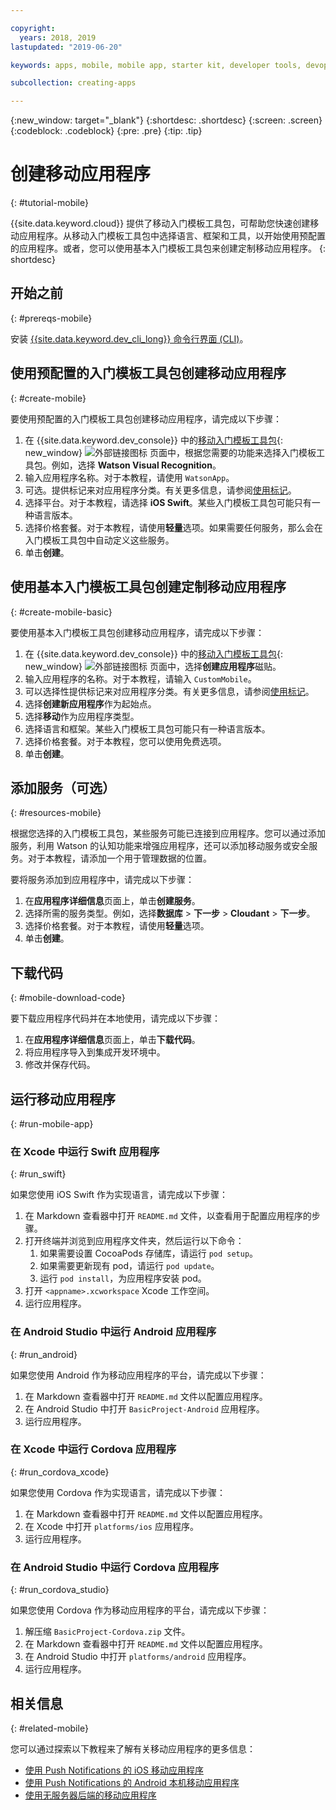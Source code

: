 ```yaml
---

copyright:
  years: 2018, 2019
lastupdated: "2019-06-20"

keywords: apps, mobile, mobile app, starter kit, developer tools, devops toolchain, toolchain, create mobile app, mobile starter kit, android, ios, swift, xcode

subcollection: creating-apps

---
```


{:new_window: target="_blank"}
{:shortdesc: .shortdesc}
{:screen: .screen}
{:codeblock: .codeblock}
{:pre: .pre}
{:tip: .tip}

# 创建移动应用程序
{: #tutorial-mobile}

{{site.data.keyword.cloud}} 提供了移动入门模板工具包，可帮助您快速创建移动应用程序。从移动入门模板工具包中选择语言、框架和工具，以开始使用预配置的应用程序。或者，您可以使用基本入门模板工具包来创建定制移动应用程序。
{: shortdesc}

## 开始之前
{: #prereqs-mobile}

安装 [{{site.data.keyword.dev_cli_long}} 命令行界面 (CLI)](/docs/cli?topic=cloud-cli-getting-started)。

## 使用预配置的入门模板工具包创建移动应用程序
{: #create-mobile}

要使用预配置的入门模板工具包创建移动应用程序，请完成以下步骤：

1. 在 {{site.data.keyword.dev_console}} 中的[移动入门模板工具包](https://{DomainName}/developer/mobile/starter-kits){: new_window} ![外部链接图标](../../icons/launch-glyph.svg "外部链接图标") 页面中，根据您需要的功能来选择入门模板工具包。例如，选择 **Watson Visual Recognition**。
2. 输入应用程序名称。对于本教程，请使用 `WatsonApp`。
3. 可选。提供标记来对应用程序分类。有关更多信息，请参阅[使用标记](/docs/resources?topic=resources-tag)。
4. 选择平台。对于本教程，请选择 **iOS Swift**。某些入门模板工具包可能只有一种语言版本。
5. 选择价格套餐。对于本教程，请使用**轻量**选项。如果需要任何服务，那么会在入门模板工具包中自动定义这些服务。
6. 单击**创建**。

## 使用基本入门模板工具包创建定制移动应用程序
{: #create-mobile-basic}

要使用基本入门模板工具包创建移动应用程序，请完成以下步骤：

1. 在 {{site.data.keyword.dev_console}} 中的[移动入门模板工具包](https://{DomainName}/developer/mobile/starter-kits){: new_window} ![外部链接图标](../../icons/launch-glyph.svg "外部链接图标") 页面中，选择**创建应用程序**磁贴。
2. 输入应用程序的名称。对于本教程，请输入 `CustomMobile`。
3. 可以选择性提供标记来对应用程序分类。有关更多信息，请参阅[使用标记](/docs/resources?topic=resources-tag)。
4. 选择**创建新应用程序**作为起始点。
5. 选择**移动**作为应用程序类型。
6. 选择语言和框架。某些入门模板工具包可能只有一种语言版本。
7. 选择价格套餐。对于本教程，您可以使用免费选项。
8. 单击**创建**。

## 添加服务（可选）
{: #resources-mobile}

根据您选择的入门模板工具包，某些服务可能已连接到应用程序。您可以通过添加服务，利用 Watson 的认知功能来增强应用程序，还可以添加移动服务或安全服务。对于本教程，请添加一个用于管理数据的位置。

要将服务添加到应用程序中，请完成以下步骤：

1. 在**应用程序详细信息**页面上，单击**创建服务**。
2. 选择所需的服务类型。例如，选择**数据库** > **下一步** > **Cloudant** > **下一步**。
3. 选择价格套餐。对于本教程，请使用**轻量**选项。
4. 单击**创建**。

## 下载代码
{: #mobile-download-code}

要下载应用程序代码并在本地使用，请完成以下步骤：

1. 在**应用程序详细信息**页面上，单击**下载代码**。
2. 将应用程序导入到集成开发环境中。
3. 修改并保存代码。

## 运行移动应用程序
{: #run-mobile-app}

### 在 Xcode 中运行 Swift 应用程序
{: #run_swift}

如果您使用 iOS Swift 作为实现语言，请完成以下步骤：

1. 在 Markdown 查看器中打开 `README.md` 文件，以查看用于配置应用程序的步骤。
2. 打开终端并浏览到应用程序文件夹，然后运行以下命令：
    1. 如果需要设置 CocoaPods 存储库，请运行 `pod setup`。
    2. 如果需要更新现有 pod，请运行 `pod update`。
    3. 运行 `pod install`，为应用程序安装 pod。
3. 打开 `<appname>.xcworkspace` Xcode 工作空间。
4. 运行应用程序。

### 在 Android Studio 中运行 Android 应用程序
{: #run_android}

如果您使用 Android 作为移动应用程序的平台，请完成以下步骤：

1. 在 Markdown 查看器中打开 `README.md` 文件以配置应用程序。
2. 在 Android Studio 中打开 `BasicProject-Android` 应用程序。
3. 运行应用程序。

### 在 Xcode 中运行 Cordova 应用程序
{: #run_cordova_xcode}

如果您使用 Cordova 作为实现语言，请完成以下步骤：

1. 在 Markdown 查看器中打开 `README.md` 文件以配置应用程序。
2. 在 Xcode 中打开 `platforms/ios` 应用程序。
3. 运行应用程序。

### 在 Android Studio 中运行 Cordova 应用程序
{: #run_cordova_studio}

如果您使用 Cordova 作为移动应用程序的平台，请完成以下步骤：

1. 解压缩 `BasicProject-Cordova.zip` 文件。
2. 在 Markdown 查看器中打开 `README.md` 文件以配置应用程序。
3. 在 Android Studio 中打开 `platforms/android` 应用程序。
4. 运行应用程序。

## 相关信息
{: #related-mobile}

您可以通过探索以下教程来了解有关移动应用程序的更多信息：

 * [使用 Push Notifications 的 iOS 移动应用程序](/docs/tutorials?topic=solution-tutorials-ios-mobile-push-analytics)
 * [使用 Push Notifications 的 Android 本机移动应用程序](/docs/tutorials?topic=solution-tutorials-android-mobile-push-analytics)
 * [使用无服务器后端的移动应用程序](/docs/tutorials?topic=solution-tutorials-serverless-mobile-backend)
